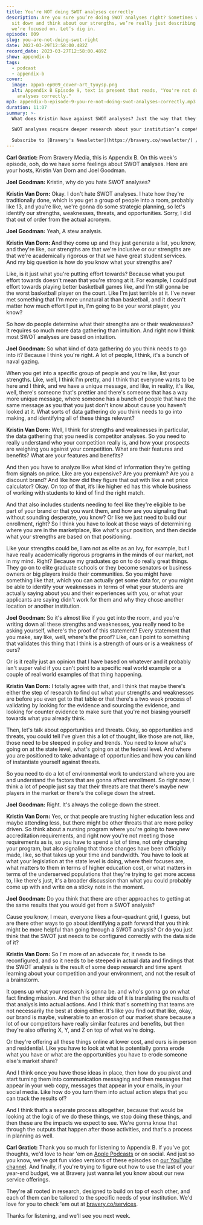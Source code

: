 ```yaml
---
title: You're NOT doing SWOT analyses correctly
description: Are you sure you’re doing SWOT analyses right? Sometimes when we
  sit down and think about our strengths, we’re really just describing things
  we’re focused on. Let’s dig in.
episode: 009
slug: you-are-not-doing-swot-right
date: 2023-03-29T12:58:00.482Z
record_date: 2023-03-27T12:58:00.489Z
show: appendix-b
tags:
  - podcast
  - appendix-b
cover:
  image: appxb-ep009_cover-art_tyuysp.png
  alt: Appendix B Episode 9, text is present that reads, "You're not doing swot
    analyses correctly."
mp3: appendix-b-episode-9-you-re-not-doing-swot-analyses-correctly.mp3
duration: 11:07
summary: >-
  What does Kristin have against SWOT analyses? Just the way that they’re typically done. 

  SWOT analyses require deeper research about your institution’s competition and environment, and shouldn’t just be the result of a 30-minute brainstorm.

  Subscribe to [Bravery's Newsletter](https://bravery.co/newsletter/) / [Follow Joel](https://www.linkedin.com/in/joelgoodman/) / [Follow Kristin](https://www.linkedin.com/in/kristinvandorn/) / Check out the [Bravery YouTube Channel](https://www.youtube.com/@BraveryMedia)
---
```

**Carl Gratiot:**
From Bravery Media, this is Appendix B. On this week's episode, ooh, do we have some feelings about SWOT analyses. Here are your hosts, Kristin Van Dorn and Joel Goodman. 

**Joel Goodman:**
Kristin, why do you hate SWOT analyses?

**Kristin Van Dorn:**
Okay. I don't hate SWOT analyses. I hate how they're traditionally done, which is you get a group of people into a room, probably like 13, and you're like, we're gonna do some strategic planning, so let's identify our strengths, weaknesses, threats, and opportunities. Sorry, I did that out of order from the actual acronym.

**Joel Goodman:**
Yeah, A stew analysis. 

**Kristin Van Dorn: A**nd they come up and they just generate a list, you know, and they're like, our strengths are that we're inclusive or our strengths are that we're academically rigorous or that we have great student services. And my big question is how do you know what your strengths are?

Like, is it just what you're putting effort towards? Because what you put effort towards doesn't mean that you're strong at it. For example, I could put effort towards playing better basketball games like, and I'm still gonna be the worst basketball player on the court. Like I'm just terrible at it. I've never met something that I'm more unnatural at than basketball, and it doesn't matter how much effort I put in, I'm going to be your worst player, you know?

So how do people determine what their strengths are or their weaknesses? It requires so much more data gathering than intuition. And right now I think most SWOT analyses are based on intuition.

**Joel Goodman:**
So what kind of data gathering do you think needs to go into it? Because I think you're right. A lot of people, I think, it's a bunch of naval gazing.

When you get into a specific group of people and you're like, list your strengths. Like, well, I think I'm pretty, and I think that everyone wants to be here and I think, and we have a unique message, and like, in reality, it's like, well, there's someone that's prettier and there's someone that has a way more unique message, where someone has a bunch of people that have the same message as you that you just don't know about cause you haven't looked at it. What sorts of data gathering do you think needs to go into making, and identifying all of these things relevant?

**Kristin Van Dorn:**
Well, I think for strengths and weaknesses in particular, the data gathering that you need is competitor analyses. So you need to really understand who your competition really is, and how your prospects are weighing you against your competition. What are their features and benefits? What are your features and benefits?

And then you have to analyze like what kind of information they're getting from signals on price. Like are you expensive? Are you premium? Are you a discount brand? And like how did they figure that out with like a net price calculator? Okay. On top of that, it’s like higher ed has this whole business of working with students to kind of find the right match.

And that also includes students needing to feel like they're eligible to be part of your brand or that you want them, and how are you signaling that without sounding desperate, you know? Or like we just need to build our enrollment, right? So I think you have to look at those ways of determining where you are in the marketplace, like what's your position, and then decide what your strengths are based on that positioning.

Like your strengths could be, I am not as elite as an Ivy, for example, but I have really academically rigorous programs in the minds of our market, not in my mind. Right? Because my graduates go on to do really great things. They go on to elite graduate schools or they become senators or business owners or big players inside their communities. So you might have something like that, which you can actually get some data for, or you might be able to identify your weaknesses in terms of what your students are actually saying about you and their experiences with you, or what your applicants are saying didn't work for them and why they chose another location or another institution.

**Joel Goodman:**
So it's almost like if you get into the room, and you're writing down all these strengths and weaknesses, you really need to be asking yourself, where's the proof of this statement? Every statement that you make, say like, well, where's the proof? Like, can I point to something that validates this thing that I think is a strength of ours or is a weakness of ours?

Or is it really just an opinion that I have based on whatever and it probably isn't super valid if you can't point to a specific real world example or a couple of real world examples of that thing happening. 

**Kristin Van Dorn:**
I totally agree with that, and I think that maybe there's either the step of research to find out what your strengths and weaknesses are before you even get to that table or that there's a two week process of validating by looking for the evidence and sourcing the evidence, and looking for counter evidence to make sure that you're not biasing yourself towards what you already think. 

Then, let's talk about opportunities and threats. Okay, so opportunities and threats, you could tell I've given this a lot of thought, like those are not, like, those need to be steeped in policy and trends. You need to know what's going on at the state level, what's going on at the federal level. And where you are positioned to take advantage of opportunities and how you can kind of instantiate yourself against threats.

So you need to do a lot of environmental work to understand where you are and understand the factors that are gonna affect enrollment. So right now, I think a lot of people just say that their threats are that there's maybe new players in the market or there's the college down the street.

**Joel Goodman:**
Right. It's always the college down the street. 

**Kristin Van Dorn:**
Yes, or that people are trusting higher education less and maybe attending less, but there might be other threats that are more policy driven. So think about a nursing program where you're going to have new accreditation requirements, and right now you're not meeting those requirements as is, so you have to spend a lot of time, not only changing your program, but also signaling that those changes have been officially made, like, so that takes up your time and bandwidth. You have to look at what your legislation at the state level is doing, where their focuses are, what matters to them in terms of higher education cost, or what matters in terms of the underserved populations that they're trying to get more access to, like there's just, it's a broader discussion than what you could probably come up with and write on a sticky note in the moment. 

**Joel Goodman:**
Do you think that there are other approaches to getting at the same results that you would get from a SWOT analysis?

Cause you know, I mean, everyone likes a four-quadrant grid, I guess, but are there other ways to go about identifying a path forward that you think might be more helpful than going through a SWOT analysis? Or do you just think that the SWOT just needs to be configured correctly with the data side of it?

**Kristin Van Dorn:**
So I'm more of an advocate for, it needs to be reconfigured, and so it needs to be steeped in actual data and findings that the SWOT analysis is the result of some deep research and time spent learning about your competition and your environment, and not the result of a brainstorm.

It opens up what your research is gonna be. and who's gonna go on what fact finding mission. And then the other side of it is translating the results of that analysis into actual actions. And I think that's something that teams are not necessarily the best at doing either. It's like you find out that like, okay, our brand is maybe, vulnerable to an erosion of our market share because a lot of our competitors have really similar features and benefits, but then they're also offering X, Y, and Z on top of what we're doing. 

Or they're offering all these things online at lower cost, and ours is in person and residential. Like you have to look at what is potentially gonna erode what you have or what are the opportunities you have to erode someone else's market share?

And I think once you have those ideas in place, then how do you pivot and start turning them into communication messaging and then messages that appear in your web copy, messages that appear in your emails, in your social media. Like how do you turn them into actual action steps that you can track the results of?

And I think that’s a separate process altogether, because that would be looking at the logic of we do these things, we stop doing these things, and then these are the impacts we expect to see. We're gonna know that through the outputs that happen after those activities, and that's a process in planning as well.

**Carl Gratiot:**
Thank you so much for listening to Appendix B. If you've got thoughts, we'd love to hear 'em on [Apple Podcasts](https://podcasts.apple.com/us/podcast/appendix-b/id1672064420) or on social. And just so you know, we've got fun video versions of these episodes on [our YouTube channel](https://youtube.com/@BraveryMedia). And finally, if you're trying to figure out how to use the last of your year-end budget, we at Bravery just wanna let you know about our new service offerings.

They're all rooted in research, designed to build on top of each other, and each of them can be tailored to the specific needs of your institution. We'd love for you to check 'em out at [bravery.co/services](https://bravery.co/services/). 

Thanks for listening, and we'll see you next week.